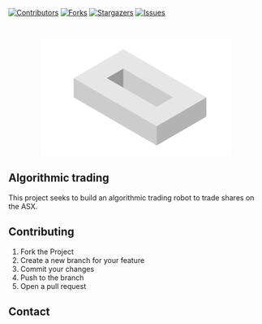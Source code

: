 <!-- PROJECT SHEILDS -->
[![Contributors][contributors-shield]][contributors-url]
[![Forks][forks-shield]][forks-url]
[![Stargazers][stars-shield]][stars-url]
[![Issues][issues-shield]][issues-url]

<!-- PROJECT LOGO -->
<br />
<p align="center">
  <a href="">
    <img src="images/zero.png">
  </a>
</p>

## Algorithmic trading

This project seeks to build an algorithmic trading robot to trade shares on the
ASX.



<!-- CONTRIBUTING-->
## Contributing

1. Fork the Project
2. Create a new branch for your feature
3. Commit your changes
4. Push to the branch
5. Open a pull request

<!-- CONTACT -->
## Contact

<!-- MARKDOWN LINKS & IMAGES -->
[contributors-shield]: https://img.shields.io/github/contributors/othneildrew/Best-README-Template.svg?style=flat-square
[contributors-url]: https://github.com/AndrewManHayChiu/stocks/graphs/contributors
[forks-shield]: https://img.shields.io/github/forks/othneildrew/Best-README-Template.svg?style=flat-square
[forks-url]: https://github.com/AndrewManHayChiu/stocks/network/members
[stars-shield]: https://img.shields.io/github/stars/othneildrew/Best-README-Template.svg?style=flat-square
[stars-url]: https://github.com/AndrewManHayChiu/stocks/stargazers
[issues-shield]: https://img.shields.io/github/issues/othneildrew/Best-README-Template.svg?style=flat-square
[issues-url]: https://github.com/AndrewManHayChiu/stocks/issues